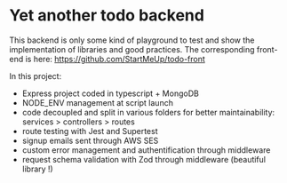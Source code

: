 # Yet another todo backend

This backend is only some kind of playground to test and show the implementation of libraries and good practices. The corresponding front-end is here: https://github.com/StartMeUp/todo-front

In this project:

- Express project coded in typescript + MongoDB
- NODE_ENV management at script launch
- code decoupled and split in various folders for better maintainability: services > controllers > routes
- route testing with Jest and Supertest
- signup emails sent through AWS SES
- custom error management and authentification through middleware
- request schema validation with Zod through middleware (beautiful library !)
